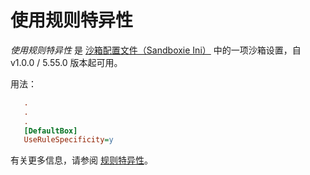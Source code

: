 # 使用规则特异性

_使用规则特异性_ 是 [沙箱配置文件（Sandboxie Ini）](SandboxieIni.md) 中的一项沙箱设置，自 v1.0.0 / 5.55.0 版本起可用。

用法：

```ini
   .
   .
   .
   [DefaultBox]
   UseRuleSpecificity=y
```

有关更多信息，请参阅 [规则特异性](../PlusContent/RuleSpecificity.md)。
